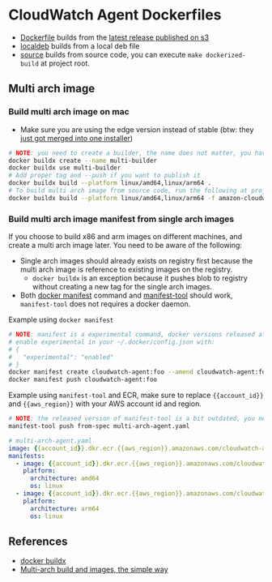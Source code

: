 # CloudWatch Agent Dockerfiles

- [Dockerfile](Dockerfile) builds from the [latest release published on s3](https://docs.aws.amazon.com/AmazonCloudWatch/latest/monitoring/install-CloudWatch-Agent-commandline-fleet.html)
- [localdeb](localdeb/Dockerfile) builds from a local deb file
- [source](source/Dockerfile) builds from source code, you can execute `make dockerized-build` at project root.

## Multi arch image

### Build multi arch image on mac

- Make sure you are using the edge version instead of stable (btw: they [just got merged into one installer](https://docs.docker.com/docker-for-mac/faqs/#where-can-i-find-information-about-stable-and-edge-releases))

```bash
# NOTE: you need to create a builder, the name does not matter, you have a default one out of box, but that does not work multi-arch
docker buildx create --name multi-builder
docker buildx use multi-builder
# Add proper tag and --push if you want to publish it
docker buildx build --platform linux/amd64,linux/arm64 .
# To build multi arch image from source code, run the following at project root
docker buildx build --platform linux/amd64,linux/arm64 -f amazon-cloudwatch-container-insights/cloudwatch-agent-dockerfile/Dockerfile .
```

### Build multi arch image manifest from single arch images

If you choose to build x86 and arm images on different machines, and create a multi arch image later.
You need to be aware of the following:

- Single arch images should already exists on registry first because the multi arch image is reference to existing images on the registry.
  - `docker buildx` is an exception because it pushes blob to registry without creating a new tag for the single arch images.
- Both [docker manifest](https://docs.docker.com/engine/reference/commandline/manifest/) command and [manifest-tool](https://github.com/estesp/manifest-tool) should work, `manifest-tool` does not requires a docker daemon.

Example using `docker manifest`

```bash
# NOTE: manifest is a experimental command, docker versions released after mid 2018 should have it 
# enable experimental in your ~/.docker/config.json with:
# {
#   "experimental": "enabled"
# }
docker manifest create cloudwatch-agent:foo --amend cloudwatch-agent:foo-arm64 --amend cloudwatch-agent:foo-amd64
docker manifest push cloudwatch-agent:foo
```

Example using `manifest-tool` and ECR, make sure to replace `{{account_id}}` and `{{aws_region}}` with your AWS account id and region.

```bash
# NOTE: the released version of manifest-tool is a bit outdated, you need to build it from source
manifest-tool push from-spec multi-arch-agent.yaml
```

```yaml
# multi-arch-agent.yaml
image: {{account_id}}.dkr.ecr.{{aws_region}}.amazonaws.com/cloudwatch-agent:foo
manifests:
  - image: {{account_id}}.dkr.ecr.{{aws_region}}.amazonaws.com/cloudwatch-agent:foo-amd64
    platform:
      architecture: amd64
      os: linux
  - image: {{account_id}}.dkr.ecr.{{aws_region}}.amazonaws.com/cloudwatch-agent:foo-arm64
    platform:
      architecture: arm64
      os: linux
```

## References

- [docker buildx](https://github.com/docker/buildx/#building-multi-platform-images)
- [Multi-arch build and images, the simple way](https://www.docker.com/blog/multi-arch-build-and-images-the-simple-way/)